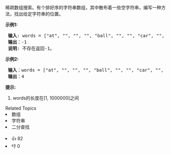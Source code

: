 <p>稀疏数组搜索。有个排好序的字符串数组，其中散布着一些空字符串，编写一种方法，找出给定字符串的位置。</p>

<p><strong>示例1:</strong></p>

<pre><strong> 输入</strong>: words = ["at", "", "", "", "ball", "", "", "car", "", "","dad", "", ""], s = "ta"
<strong> 输出</strong>：-1
<strong> 说明</strong>: 不存在返回-1。
</pre>

<p><strong>示例2:</strong></p>

<pre><strong> 输入</strong>：words = ["at", "", "", "", "ball", "", "", "car", "", "","dad", "", ""], s = "ball"
<strong> 输出</strong>：4
</pre>

<p><strong>提示:</strong></p>

<ol> 
 <li>words的长度在[1, 1000000]之间</li> 
</ol>

<div><div>Related Topics</div><div><li>数组</li><li>字符串</li><li>二分查找</li></div></div><br><div><li>👍 82</li><li>👎 0</li></div>